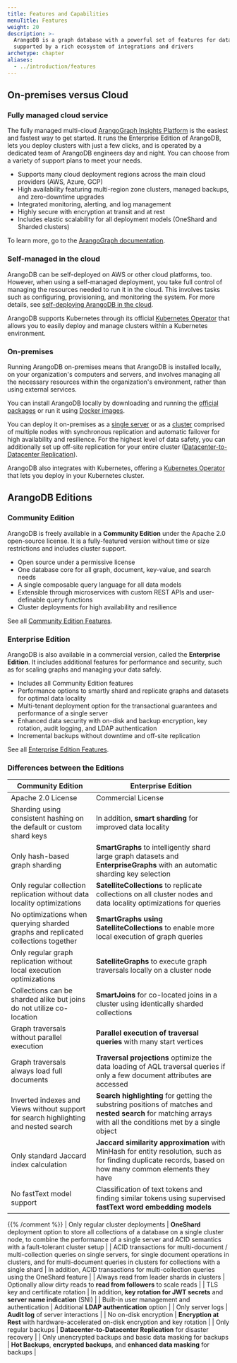 ```yaml
---
title: Features and Capabilities
menuTitle: Features
weight: 20
description: >-
  ArangoDB is a graph database with a powerful set of features for data management and analytics,
  supported by a rich ecosystem of integrations and drivers
archetype: chapter
aliases:
  - ../introduction/features
---
```

## On-premises versus Cloud

### Fully managed cloud service

The fully managed multi-cloud
[ArangoGraph Insights Platform](https://dashboard.arangodb.cloud/home?utm_source=docs&utm_medium=cluster_pages&utm_campaign=docs_traffic)
is the easiest and fastest way to get started. It runs the Enterprise Edition
of ArangoDB, lets you deploy clusters with just a few clicks, and is operated
by a dedicated team of ArangoDB engineers day and night. You can choose from a
variety of support plans to meet your needs.

- Supports many cloud deployment regions across the main cloud providers
  (AWS, Azure, GCP)
- High availability featuring multi-region zone clusters, managed backups,
  and zero-downtime upgrades
- Integrated monitoring, alerting, and log management
- Highly secure with encryption at transit and at rest
- Includes elastic scalability for all deployment models (OneShard and Sharded clusters)

To learn more, go to the [ArangoGraph documentation](../../arangograph/_index.md). 

### Self-managed in the cloud

ArangoDB can be self-deployed on AWS or other cloud platforms, too. However, when
using a self-managed deployment, you take full control of managing the resources
needed to run it in the cloud. This involves tasks such as configuring,
provisioning, and monitoring the system. For more details, see
[self-deploying ArangoDB in the cloud](../../deploy/in-the-cloud.md).

ArangoDB supports Kubernetes through its official
[Kubernetes Operator](../../deploy/kubernetes.md) that allows you to easily
deploy and manage clusters within a Kubernetes environment.

### On-premises

Running ArangoDB on-premises means that ArangoDB is installed locally, on your
organization's computers and servers, and involves managing all the necessary
resources within the organization's environment, rather than using external
services.

You can install ArangoDB locally by downloading and running the
[official packages](https://arangodb.com/download/) or run it using
[Docker images](../../operations/installation/docker.md).

You can deploy it on-premises as a
[single server](../../deploy/single-instance/_index.md)
or as a [cluster](../../deploy/cluster/_index.md)
comprised of multiple nodes with synchronous replication and automatic failover
for high availability and resilience. For the highest level of data safety,
you can additionally set up off-site replication for your entire cluster
([Datacenter-to-Datacenter Replication](../../deploy/arangosync/_index.md)).

ArangoDB also integrates with Kubernetes, offering a
[Kubernetes Operator](../../deploy/kubernetes.md) that lets you deploy in your
Kubernetes cluster.

## ArangoDB Editions

### Community Edition

ArangoDB is freely available in a **Community Edition** under the Apache 2.0
open-source license. It is a fully-featured version without time or size
restrictions and includes cluster support.

- Open source under a permissive license
- One database core for all graph, document, key-value, and search needs
- A single composable query language for all data models
- Extensible through microservices with custom REST APIs and user-definable
  query functions
- Cluster deployments for high availability and resilience

See all [Community Edition Features](community-edition.md).

### Enterprise Edition

ArangoDB is also available in a commercial version, called the
**Enterprise Edition**. It includes additional features for performance and
security, such as for scaling graphs and managing your data safely.

- Includes all Community Edition features
- Performance options to smartly shard and replicate graphs and datasets for
  optimal data locality
- Multi-tenant deployment option for the transactional guarantees and
  performance of a single server
- Enhanced data security with on-disk and backup encryption, key rotation,
  audit logging, and LDAP authentication
- Incremental backups without downtime and off-site replication

See all [Enterprise Edition Features](enterprise-edition.md).

### Differences between the Editions

| Community Edition | Enterprise Edition |
|-------------------|--------------------|
| Apache 2.0 License | Commercial License |
| Sharding using consistent hashing on the default or custom shard keys | In addition, **smart sharding** for improved data locality |
| Only hash-based graph sharding | **SmartGraphs** to intelligently shard large graph datasets and **EnterpriseGraphs** with an automatic sharding key selection |
| Only regular collection replication without data locality optimizations | **SatelliteCollections** to replicate collections on all cluster nodes and data locality optimizations for queries |
| No optimizations when querying sharded graphs and replicated collections together | **SmartGraphs using SatelliteCollections** to enable more local execution of graph queries |
| Only regular graph replication without local execution optimizations | **SatelliteGraphs** to execute graph traversals locally on a cluster node |
| Collections can be sharded alike but joins do not utilize co-location | **SmartJoins** for co-located joins in a cluster using identically sharded collections |
| Graph traversals without parallel execution | **Parallel execution of traversal queries** with many start vertices |
| Graph traversals always load full documents | **Traversal projections** optimize the data loading of AQL traversal queries if only a few document attributes are accessed |
| Inverted indexes and Views without support for search highlighting and nested search | **Search highlighting** for getting the substring positions of matches and **nested search** for matching arrays with all the conditions met by a single object |
| Only standard Jaccard index calculation | **Jaccard similarity approximation** with MinHash for entity resolution, such as for finding duplicate records, based on how many common elements they have |{{% comment %}} Experimental feature
| No fastText model support | Classification of text tokens and finding similar tokens using supervised **fastText word embedding models** |
{{% /comment %}}
| Only regular cluster deployments | **OneShard** deployment option to store all collections of a database on a single cluster node, to combine the performance of a single server and ACID semantics with a fault-tolerant cluster setup |
| ACID transactions for multi-document / multi-collection queries on single servers, for single document operations in clusters, and for multi-document queries in clusters for collections with a single shard | In addition, ACID transactions for multi-collection queries using the OneShard feature |
| Always read from leader shards in clusters | Optionally allow dirty reads to **read from followers** to scale reads |
| TLS key and certificate rotation | In addition, **key rotation for JWT secrets** and **server name indication** (SNI) |
| Built-in user management and authentication | Additional **LDAP authentication** option |
| Only server logs | **Audit log** of server interactions |
| No on-disk encryption | **Encryption at Rest** with hardware-accelerated on-disk encryption and key rotation |
| Only regular backups | **Datacenter-to-Datacenter Replication** for disaster recovery |
| Only unencrypted backups and basic data masking for backups | **Hot Backups**, **encrypted backups**, and **enhanced data masking** for backups |
